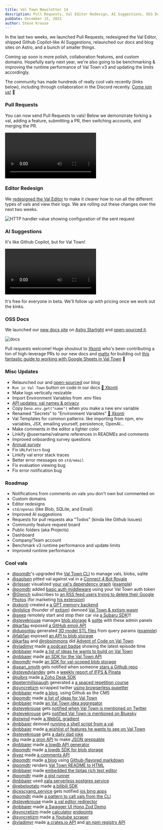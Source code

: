 ```yaml
---
title: Val Town Newsletter 14
description: Pull Requests, Val Editor Redesign, AI Suggestions, OSS Docs, New Astro Blog, Templates
pubDate: December 15, 2023
author: Steve Krouse
---
```


In the last two weeks, we launched Pull Requests, redesigned the Val Editor, shipped Github Copilot-like AI Suggestions, relaunched our docs and blog sites on Astro, and a bunch of smaller things.

Coming up soon is more polish, collaboration features, and custom domains. Hopefully early next year, we're also going to be benchmarking & improving the runtime performance of Val Town v3 and updating the limits accordingly.

The community has made hundreds of really cool vals recently (links below), including through collaboration in the Discord recently. [Come join us!](https://discord.gg/dHv45uN5RY) 👋

### Pull Requests

You can now send Pull Requests to vals! Below we demonstrate forking a val, adding a feature, submitting a PR, then switching accounts, and merging the PR.

<video controls><source src="/video/pr_demo.mp4" /></video>

### Editor Redesign

We [redesigned the Val Editor](https://blog.val.town/blog/editor-redesign/) to make it clearer how to run all the different types of vals and view their logs. We are rolling out these changes over the next two weeks.

![HTTP handler value showing configuration of the sent request](./editor-redesign/web.png)

### AI Suggestions

It's like Github Copilot, but for Val Town!

<video id="copilot" autoPlay loop><source src="/video/copilot-demo.mp4" /></video>

<script>
  let video = document.getElementById("copilot")
  video.playbackRate = 2
</script>

It's free for everyone in beta. We'll follow up with pricing once we work out the kinks.

### OSS Docs

We launched our [new docs site](https://docs.val.town/) on [Astro Starlight](https://starlight.astro.build/) and [open-sourced it](https://github.com/val-town/val-town-docs).

![docs](./val-town-newsletter-14/docs.png)

Pull requests welcome! Huge shoutout to [Xkonti](https://www.val.town/u/xkonti) who's been contributing a ton of high-leverage PRs to our new docs and [mattx](https://val.town/u/mattx) for building out [this fantastic guide to working with Google Sheets in Val Town](https://docs.val.town/integrations/google-sheets/) 🤩

### Misc Updates

- Relaunched our and [open-sourced](https://github.com/val-town/val-town-blog) our blog
- `Run in Val Town` button on code in our docs [🙏 Xkonti](https://github.com/val-town/val-town-docs/pull/41)
- Make logs vertically resizable
- Import Environment Variables from .env files
- [API updates: val names & privacy](https://discord.com/channels/1020432421243592714/1020432421243592717/1182456286433005638)
- Copy `Deno.env.get("name")` when you make a new env variable
- Renamed "Secrets" to "Environment Variables" [🙏 Xkonti](https://github.com/val-town/val-town-docs/pull/48)
- Val Templates for common patterns: like importing from npm, env variables, JSX, emailing yourself, persistence, OpenAI…
- Make comments in the editor a lighter color
- Linkify @username/valname references in READMEs and comments
- Improved onboarding survey questions
- [Annual survey](https://forms.gle/sGkKodhJiqdXnrmQ6)
- Fix `URLPattern` bug
- Linkify val error stack traces
- Better error messages on `std/email`
- Fix evaluation viewing bug
- Fix error notification bug

### Roadmap

- Notifications from comments on vals you don't own but commented on
- Custom domains
- Editor redesigns
- `std/openai` (like Blob, SQLite, and Email)
- Improved AI suggestions
- Requests for pull requests aka "Todos" (kinda like Github Issues)
- Community feature request board
- Public folders (aka Projects)
- Dashboard
- Company/Team account
- Benchmark v3 runtime performance and update limits
- Improved runtime performance

### Cool vals

- [@pomdtr](https://www.val.town/u/pomdtr)'s upgraded the [Val Town CLI](https://github.com/pomdtr/vt) to manage vals, blobs, sqlite
- [@saolsen](https://www.val.town/u/saolsen) pitted val against val in a [Connect 4 Bot Royale](https://www.val.town/v/saolsen/connect4_site)
- [@rlesser](https://www.val.town/u/rlesser) visualized [your val's dependency graph](https://www.val.town/v/rlesser/dependency_graph) ([example](https://rlesser-dependency_graph.web.val.run/nbbaier/vtIdeaAggregator))
- [@pomdtr](https://www.val.town/u/pomdtr) added [basic auth middleware](https://www.val.town/v/pomdtr/basicAuth) using your Val Town auth token
- [@Glench](https://www.val.town/u/Glench) subscribes to [an RSS feed users trying to delete their Google Photos](https://www.val.town/v/Glench/googlePhotosMarketingRSS) (for marketing [his extension](https://chromewebstore.google.com/detail/bebhhjmapjadpdkkhbkpnpbjhkhndofl))
- [@xkonti](https://www.val.town/u/xkonti) created a [a GPT memory backend](https://www.val.town/v/xkonti/gptMemoryManager)
- [@nilslice](https://www.val.town/u/nilslice) (founder of [extism](https://extism.org/)) demoed [Val Town & extism wasm](https://www.val.town/v/nilslice/md2html)
- [@seep](https://www.val.town/u/seep) remotely start and stop their car via [a Subaru SDK](https://www.val.town/v/seep/subaru)!!!
- [@stevekrouse](https://www.val.town/u/stevekrouse) manages [blob storage](https://www.val.town/v/stevekrouse/blob_admin) & [sqlite](https://www.val.town/v/stevekrouse/sqlite_admin) with these admin panels
- [@karfau](https://www.val.town/u/karfau) exposed [a GitHub emoji API](https://www.val.town/v/karfau/githubEmoji)
- [@dupontgu](https://www.val.town/u/dupontgu) generated [ 3D model STL files](https://www.val.town/v/dupontgu/washer_3d) from query params ([example](https://dupontgu-washer_3d.web.val.run/?t=2&hr=8&r=10))
- [@fab1an](https://www.val.town/u/fab1an) exposed [an API to blob storage](https://www.val.town/v/fab1an/databin)
- [@karfau](https://www.val.town/u/karfau) and [@robsimmons](https://www.val.town/u/robsimmons) did [Advent of Code on Val Town](https://www.val.town/search?q=aoc)
- [@vladimyr](https://www.val.town/u/vladimyr) made [a podcast badge](https://www.val.town/v/vladimyr/podcastBadge) showing the latest episode time
- [@nbbaier](https://www.val.town/u/nbbaier) made [a list of ideas he wants to build on Val Town](https://www.val.town/v/nbbaier/vtIdeaList)
- [@nbbaier](https://www.val.town/u/nbbaier) made [an SDK for the Val Town API](https://www.val.town/v/nbbaier/vtApiClient)
- [@pomdtr](https://www.val.town/u/pomdtr) made [an SDK for val-scoped blob storage](https://www.val.town/v/pomdtr/blobStorage)
- [@sean_smyth](https://www.val.town/u/sean_smyth) gets notified when someone [stars a Github repo](https://www.val.town/v/sean_smyth/githubStarWebhook)
- [@stevedylandev](https://www.val.town/u/stevedylandev) gets a [weekly report of IFPS & Pinata](https://www.val.town/v/stevedylandev/emailPosts)
- [@julbrs](https://www.val.town/u/julbrs) made [a Zoho Desk SDK](https://www.val.town/v/julbrs/zohodesk)
- [@petermillspaugh](https://www.val.town/u/petermillspaugh) generated a [a spaced repetition course](https://www.val.town/v/petermillspaugh/emailCourseCreator)
- [@syncretizm](https://www.val.town/u/syncretizm) scrapped twitter [using browserless pupetter](https://www.val.town/v/syncretizm/twEndpoint)
- [@nbbaier](https://www.val.town/u/nbbaier) made [a blog](https://www.val.town/v/nbbaier/vtghBlog), using Github as the CMS
- [@pomdtr](https://www.val.town/u/pomdtr) made [a list of ideas for Val Town](https://www.val.town/v/pomdtr/valtownIdeas)
- [@nbbaier](https://www.val.town/u/nbbaier) made [an Val Town idea aggregator](https://www.val.town/v/nbbaier/vtIdeaAggregator)
- [@stevekrouse](https://www.val.town/u/stevekrouse) gets [notified when Val Town is mentioned on Twitter](https://www.val.town/v/stevekrouse/twitterAlert)
- [@stevekrouse](https://www.val.town/u/stevekrouse) gets [notified Val Town is mentioned on Bluesky](https://www.val.town/v/stevekrouse/blueskyAlert)
- [@stwind](https://www.val.town/u/stwind) made [a WebGL gradient](https://www.val.town/v/stwind/WebGLTest)
- [@nbbaier](https://www.val.town/u/nbbaier) demoed [running a shell script from a val](https://www.val.town/v/nbbaier/shell)
- [@nbbaier](https://www.val.town/u/nbbaier) made [a wishlist of features he wants to see on Val Town](https://www.val.town/v/nbbaier/vtWishList)
- [@stevekrouse](https://www.val.town/u/stevekrouse) gets [a daily dad joke](https://www.val.town/v/stevekrouse/dailyDadJoke)
- [@u](https://www.val.town/u/u) made [a gron API](https://www.val.town/v/u/gronw) to make [JSON greppable](https://github.com/tomnomnom/gron)
- [@nbbaier](https://www.val.town/u/nbbaier) made [a lowdb API generator](https://www.val.town/v/nbbaier/dbToAPI)
- [@pomdtr](https://www.val.town/u/pomdtr) made [a lowdb SDK for blob storage](https://www.val.town/v/pomdtr/lowdb)
- [@vez](https://www.val.town/u/vez) made [a comments API](https://www.val.town/v/vez/comments)
- [@pomdtr](https://www.val.town/u/pomdtr) made [a blog](https://www.val.town/v/pomdtr/blog) using [Github-flavored markdown](https://www.val.town/v/pomdtr/gfm)
- [@pomdtr](https://www.val.town/u/pomdtr) renders [Val Town README to HTML](https://www.val.town/v/pomdtr/readme)
- [@nbbaier](https://www.val.town/u/nbbaier) made [embedded the tiptap rich text editor](https://www.val.town/v/nbbaier/tiptapEditorExample)
- [@pomdtr](https://www.val.town/u/pomdtr) made [a gist runner](https://www.val.town/v/pomdtr/runGist)
- [@nbbaier](https://www.val.town/u/nbbaier) used [xata serverless postgres service](https://www.val.town/v/nbbaier/xata)
- [@rebelpotato](https://www.val.town/u/rebelpotato) made [a bilibili SDK](https://www.val.town/v/rebelpotato/bilibili_methods)
- [@cescyang_service](https://www.val.town/u/cescyang_service) gets notified [ios bing apps](https://www.val.town/v/cescyang_service/checkIosBingApps)
- [@pomdtr](https://www.val.town/u/pomdtr) made [a pattern to call vals from the CLI](https://www.val.town/v/pomdtr/exampleCli)
- [@stevekrouse](https://www.val.town/u/stevekrouse) made [a val editor redirector](https://www.val.town/v/stevekrouse/editRedirect)
- [@nbbaier](https://www.val.town/u/nbbaier) made [a Swagger UI Hono Zod Demo](https://www.val.town/v/nbbaier/honoZodSwaggerUi)
- [@syncretizm](https://www.val.town/u/syncretizm) made [calculator](https://www.val.town/v/syncretizm/formulaEndpoint) [endpoints](https://www.val.town/v/syncretizm/singleformulaEndpoint)
- [@syncretizm](https://www.val.town/u/syncretizm) made [a Youtube scraper](https://www.val.town/v/syncretizm/youtubeEndpoint)
- [@vladimyr](https://www.val.town/u/vladimyr) made [a crates.io API](https://www.val.town/v/vladimyr/crates_io) and [an npm registry API](https://www.val.town/v/vladimyr/npmRegistry)
